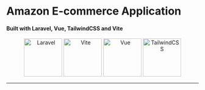 # Amazon E-commerce Application


#### Built with Laravel, Vue, TailwindCSS and Vite

<p align="center">
  <img src="https://laravel.com/img/logomark.min.svg" alt="Laravel" width="100">
  <img src="https://vitejs.dev/logo.svg" alt="Vite" width="100">
  <img src="https://vuejs.org/logo.svg" alt="Vue" width="100">
  <img src="https://upload.wikimedia.org/wikipedia/commons/d/d5/Tailwind_CSS_Logo.svg" alt="TailwindCSS" width="100">
</p>

<hr />


